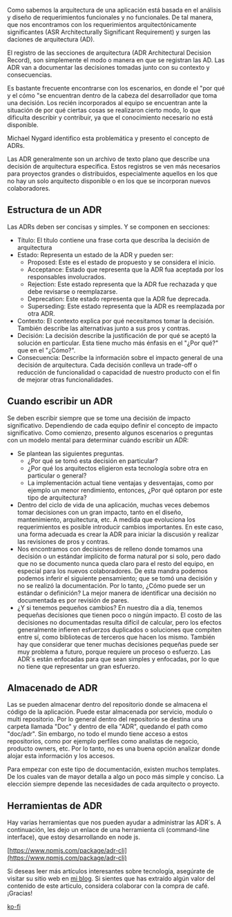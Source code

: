 Como sabemos la arquitectura de una aplicación está basada en el análisis y diseño de requerimientos funcionales y no funcionales. De tal manera, que nos encontramos con los requerimientos arquitectónicamente significantes (ASR Architecturally Significant Requirement) y surgen las daciones de arquitectura (AD).

El registro de las secciones de arquitectura (ADR Architectural Decision Record), son simplemente el modo o manera en que se registran las AD. Las ADR van a documentar las decisiones tomadas junto con su contexto y consecuencias.

Es bastante frecuente encontrarse con los escenarios, en donde el "por qué y el cómo "se encuentran dentro de la cabeza del desarrollador que toma una decisión. Los recién incorporados al equipo se encuentran ante la situación de por qué ciertas cosas se realizaron cierto modo, lo que dificulta describir y contribuir, ya que el conocimiento necesario no está disponible.

Michael Nygard identifico esta problemática y presento el concepto de ADRs.

Las ADR generalmente son un archivo de texto plano que describe una decisión de arquitectura especifica. Estos registros se ven más necesarios para proyectos grandes o distribuidos, especialmente aquellos en los que no hay un solo arquitecto disponible o en los que se incorporan nuevos colaboradores.

## Estructura de un ADR

Las ADRs deben ser concisas y simples. Y se componen en secciones:

- Título: El título contiene una frase corta que describa la decisión de arquitectura
- Estado: Representa un estado de la ADR y pueden ser:
  - Proposed: Este es el estado de propuesto y se considera el inicio.
  - Acceptance: Estado que representa que la ADR fua aceptada por los responsables involucrados.
  - Rejection: Este estado representa que la ADR fue rechazada y que debe revisarse o reemplazarse.
  - Deprecation: Este estado representa que la ADR fue deprecada.
  - Superseding: Este estado representa que la ADR es reemplazada por otra ADR.
- Contexto: El contexto explica por qué necesitamos tomar la decisión. También describe las alternativas junto a sus pros y contras.
- Decisión: La decisión describe la justificación de por qué se aceptó la solución en particular. Esta tiene mucho más énfasis en el "¿Por qué?" que en el "¿Cómo?".
- Consecuencia: Describe la información sobre el impacto general de una decisión de arquitectura. Cada decisión conlleva un trade-off o reducción de funcionalidad o capacidad de nuestro producto con el fin de mejorar otras funcionalidades.

## Cuando escribir un ADR

Se deben escribir siempre que se tome una decisión de impacto significativo. Dependiendo de cada equipo definir el concepto de impacto significativo. Como comienzo, presento algunos escenarios o preguntas con un modelo mental para determinar cuándo escribir un ADR:

- Se plantean las siguientes preguntas.
  - ¿Por qué se tomó esta decisión en particular?
  - ¿Por qué los arquitectos eligieron esta tecnología sobre otra en particular o general?
  - La implementación actual tiene ventajas y desventajas, como por ejemplo un menor rendimiento, entonces, ¿Por qué optaron por este tipo de arquitectura?
- Dentro del ciclo de vida de una aplicación, muchas veces debemos tomar decisiones con un gran impacto, tanto en el diseño, mantenimiento, arquitectura, etc. A medida que evoluciona los requerimientos es posible introducir cambios importantes. En este caso, una forma adecuada es crear la ADR para iniciar la discusión y realizar las revisiones de pros y contras.
- Nos encontramos con decisiones de relleno donde tomamos una decisión o un estándar implícito de forma natural por si solo, pero dado que no se documento nunca queda claro para el resto del equipo, en especial para los nuevos colaboradores. De esta mandra podemos podemos inferir el siguiente pensamiento; que se tomó una decisión y no se realizó la documentación. Por lo tanto, ¿Cómo puede ser un estándar o definición? La mejor manera de identificar una decisión no documentada es por revisión de pares.
- ¿Y si tenemos pequeños cambios? En nuestro día a día, tenemos pequeñas decisiones que tienen poco o ningún impacto. El costo de las decisiones no documentadas resulta difícil de calcular, pero los efectos generalmente infieren esfuerzos duplicados o soluciones que compiten entre sí, como bibliotecas de terceros que hacen los mismo. También hay que considerar que tener muchas decisiones pequeñas puede ser muy problema a futuro, porque requiere un proceso o esfuerzo. Las ADR´s están enfocadas para que sean simples y enfocadas, por lo que no tiene que representar un gran esfuerzo.


## Almacenado de ADR

Las se pueden almacenar dentro del repositorio donde se almacena el código de la aplicación. Puede estar almacenada por servicio, modulo o multi repositorio. Por lo general dentro del repositorio se destina una carpeta llamada "Doc" y dentro de ella "ADR", quedando el path como "doc/adr". Sin embargo, no todo el mundo tiene acceso a estos repositorios, como por ejemplo perfiles como analistas de negocio, producto owners, etc. Por lo tanto, no es una buena opción analizar donde alojar esta información y los accesos.

Para empezar con este tipo de documentación, existen muchos templates. De los cuales van de mayor detalla a algo un poco más simple y conciso. La elección siempre depende las necesidades de cada arquitecto o proyecto.


## Herramientas de ADR

Hay varias herramientas que nos pueden ayudar a administrar las ADR´s. A continuación, les dejo un enlace de una herramienta cli (command-line interface), que estoy desarrollando en node js.

[https://www.npmjs.com/package/adr-cli](https://www.npmjs.com/package/adr-cli)


Si deseas leer más artículos interesantes sobre tecnología, asegúrate de visitar su sitio web en [mi blog](https://romanohector.vercel.app/).
Si sientes que has extraído algún valor del contenido de este articulo, considera colaborar con la compra de café. ¡Gracias!

[ko-fi](https://ko-fi.com/hectorromano)